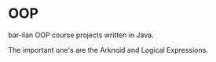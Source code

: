 # OOP
bar-ilan OOP course projects written in Java.

The important one's are the Arknoid and Logical Expressions.
